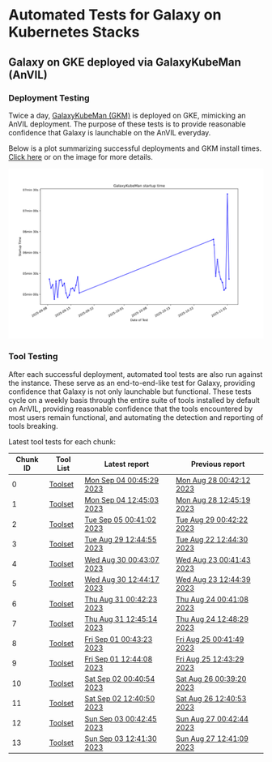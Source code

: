 # Automated Tests for Galaxy on Kubernetes Stacks
## Galaxy on GKE deployed via GalaxyKubeMan (AnVIL)
### Deployment Testing
Twice a day, [GalaxyKubeMan (GKM)](https://github.com/galaxyproject/galaxykubeman-helm) is deployed on GKE, mimicking an AnVIL deployment. The purpose of these tests is to provide reasonable confidence that Galaxy is launchable on the AnVIL everyday.

Below is a plot summarizing successful deployments and GKM install times.
<a href="https://htmlpreview.github.io/?https://github.com/anvilproject/galaxy-tests/blob/main/reports/anvil-production/deployments.html">Click here</a> or on the image for more details.

<a href="https://htmlpreview.github.io/?https://github.com/anvilproject/galaxy-tests/blob/main/reports/anvil-production/deployments.html"><img src="https://github.com/anvilproject/galaxy-tests/blob/main/reports/anvil-production/deployments.svg" /></a>

### Tool Testing
After each successful deployment, automated tool tests are also run against the instance. These serve as an end-to-end-like test for Galaxy, providing confidence that Galaxy is not only launchable but functional. These tests cycle on a weekly basis through the entire suite of tools installed by default on AnVIL, providing reasonable confidence that the tools encountered by most users remain functional, and automating the detection and reporting of tools breaking.

Latest tool tests for each chunk:

<table id="anviltools"><thead><tr><th>Chunk ID</th><th>Tool List</th><th>Latest report</th><th>Previous report</th></tr></thead><tbody><tr><td>0</td><td><a href="https://github.com/anvilproject/galaxy-tests/blob/main/reports/anvil-production/tool-tests/gtests-prod-2023-09-04-00-24-1/tools.yml">Toolset</a></td><td><a href="https://htmlpreview.github.io/?https://github.com/anvilproject/galaxy-tests/blob/main/reports/anvil-production/tool-tests/gtests-prod-2023-09-04-00-24-1/results.html">Mon Sep 04 00:45:29 2023</a></td><td><a href="https://htmlpreview.github.io/?https://github.com/anvilproject/galaxy-tests/blob/main/reports/anvil-production/tool-tests/gtests-prod-2023-08-28-00-24-1/results.html">Mon Aug 28 00:42:12 2023</a></td></tr><tr><td>1</td><td><a href="https://github.com/anvilproject/galaxy-tests/blob/main/reports/anvil-production/tool-tests/gtests-prod-2023-09-04-12-27-1/tools.yml">Toolset</a></td><td><a href="https://htmlpreview.github.io/?https://github.com/anvilproject/galaxy-tests/blob/main/reports/anvil-production/tool-tests/gtests-prod-2023-09-04-12-27-1/results.html">Mon Sep 04 12:45:03 2023</a></td><td><a href="https://htmlpreview.github.io/?https://github.com/anvilproject/galaxy-tests/blob/main/reports/anvil-production/tool-tests/gtests-prod-2023-08-28-12-27-1/results.html">Mon Aug 28 12:45:19 2023</a></td></tr><tr><td>2</td><td><a href="https://github.com/anvilproject/galaxy-tests/blob/main/reports/anvil-production/tool-tests/gtests-prod-2023-09-05-00-23-1/tools.yml">Toolset</a></td><td><a href="https://htmlpreview.github.io/?https://github.com/anvilproject/galaxy-tests/blob/main/reports/anvil-production/tool-tests/gtests-prod-2023-09-05-00-23-1/results.html">Tue Sep 05 00:41:02 2023</a></td><td><a href="https://htmlpreview.github.io/?https://github.com/anvilproject/galaxy-tests/blob/main/reports/anvil-production/tool-tests/gtests-prod-2023-08-29-00-24-1/results.html">Tue Aug 29 00:42:22 2023</a></td></tr><tr><td>3</td><td><a href="https://github.com/anvilproject/galaxy-tests/blob/main/reports/anvil-production/tool-tests/gtests-prod-2023-08-29-12-27-1/tools.yml">Toolset</a></td><td><a href="https://htmlpreview.github.io/?https://github.com/anvilproject/galaxy-tests/blob/main/reports/anvil-production/tool-tests/gtests-prod-2023-08-29-12-27-1/results.html">Tue Aug 29 12:44:55 2023</a></td><td><a href="https://htmlpreview.github.io/?https://github.com/anvilproject/galaxy-tests/blob/main/reports/anvil-production/tool-tests/gtests-prod-2023-08-22-12-26-1/results.html">Tue Aug 22 12:44:30 2023</a></td></tr><tr><td>4</td><td><a href="https://github.com/anvilproject/galaxy-tests/blob/main/reports/anvil-production/tool-tests/gtests-prod-2023-08-30-00-24-1/tools.yml">Toolset</a></td><td><a href="https://htmlpreview.github.io/?https://github.com/anvilproject/galaxy-tests/blob/main/reports/anvil-production/tool-tests/gtests-prod-2023-08-30-00-24-1/results.html">Wed Aug 30 00:43:07 2023</a></td><td><a href="https://htmlpreview.github.io/?https://github.com/anvilproject/galaxy-tests/blob/main/reports/anvil-production/tool-tests/gtests-prod-2023-08-23-00-23-1/results.html">Wed Aug 23 00:41:43 2023</a></td></tr><tr><td>5</td><td><a href="https://github.com/anvilproject/galaxy-tests/blob/main/reports/anvil-production/tool-tests/gtests-prod-2023-08-30-12-27-1/tools.yml">Toolset</a></td><td><a href="https://htmlpreview.github.io/?https://github.com/anvilproject/galaxy-tests/blob/main/reports/anvil-production/tool-tests/gtests-prod-2023-08-30-12-27-1/results.html">Wed Aug 30 12:44:17 2023</a></td><td><a href="https://htmlpreview.github.io/?https://github.com/anvilproject/galaxy-tests/blob/main/reports/anvil-production/tool-tests/gtests-prod-2023-08-23-12-26-1/results.html">Wed Aug 23 12:44:39 2023</a></td></tr><tr><td>6</td><td><a href="https://github.com/anvilproject/galaxy-tests/blob/main/reports/anvil-production/tool-tests/gtests-prod-2023-08-31-00-24-1/tools.yml">Toolset</a></td><td><a href="https://htmlpreview.github.io/?https://github.com/anvilproject/galaxy-tests/blob/main/reports/anvil-production/tool-tests/gtests-prod-2023-08-31-00-24-1/results.html">Thu Aug 31 00:42:23 2023</a></td><td><a href="https://htmlpreview.github.io/?https://github.com/anvilproject/galaxy-tests/blob/main/reports/anvil-production/tool-tests/gtests-prod-2023-08-24-00-23-1/results.html">Thu Aug 24 00:41:08 2023</a></td></tr><tr><td>7</td><td><a href="https://github.com/anvilproject/galaxy-tests/blob/main/reports/anvil-production/tool-tests/gtests-prod-2023-08-31-12-27-1/tools.yml">Toolset</a></td><td><a href="https://htmlpreview.github.io/?https://github.com/anvilproject/galaxy-tests/blob/main/reports/anvil-production/tool-tests/gtests-prod-2023-08-31-12-27-1/results.html">Thu Aug 31 12:45:14 2023</a></td><td><a href="https://htmlpreview.github.io/?https://github.com/anvilproject/galaxy-tests/blob/main/reports/anvil-production/tool-tests/gtests-prod-2023-08-24-12-26-1/results.html">Thu Aug 24 12:48:29 2023</a></td></tr><tr><td>8</td><td><a href="https://github.com/anvilproject/galaxy-tests/blob/main/reports/anvil-production/tool-tests/gtests-prod-2023-09-01-00-26-1/tools.yml">Toolset</a></td><td><a href="https://htmlpreview.github.io/?https://github.com/anvilproject/galaxy-tests/blob/main/reports/anvil-production/tool-tests/gtests-prod-2023-09-01-00-26-1/results.html">Fri Sep 01 00:43:23 2023</a></td><td><a href="https://htmlpreview.github.io/?https://github.com/anvilproject/galaxy-tests/blob/main/reports/anvil-production/tool-tests/gtests-prod-2023-08-25-00-23-1/results.html">Fri Aug 25 00:41:49 2023</a></td></tr><tr><td>9</td><td><a href="https://github.com/anvilproject/galaxy-tests/blob/main/reports/anvil-production/tool-tests/gtests-prod-2023-09-01-12-26-1/tools.yml">Toolset</a></td><td><a href="https://htmlpreview.github.io/?https://github.com/anvilproject/galaxy-tests/blob/main/reports/anvil-production/tool-tests/gtests-prod-2023-09-01-12-26-1/results.html">Fri Sep 01 12:44:08 2023</a></td><td><a href="https://htmlpreview.github.io/?https://github.com/anvilproject/galaxy-tests/blob/main/reports/anvil-production/tool-tests/gtests-prod-2023-08-25-12-26-1/results.html">Fri Aug 25 12:43:29 2023</a></td></tr><tr><td>10</td><td><a href="https://github.com/anvilproject/galaxy-tests/blob/main/reports/anvil-production/tool-tests/gtests-prod-2023-09-02-00-23-1/tools.yml">Toolset</a></td><td><a href="https://htmlpreview.github.io/?https://github.com/anvilproject/galaxy-tests/blob/main/reports/anvil-production/tool-tests/gtests-prod-2023-09-02-00-23-1/results.html">Sat Sep 02 00:40:54 2023</a></td><td><a href="https://htmlpreview.github.io/?https://github.com/anvilproject/galaxy-tests/blob/main/reports/anvil-production/tool-tests/gtests-prod-2023-08-26-00-22-1/results.html">Sat Aug 26 00:39:20 2023</a></td></tr><tr><td>11</td><td><a href="https://github.com/anvilproject/galaxy-tests/blob/main/reports/anvil-production/tool-tests/gtests-prod-2023-09-02-12-23-1/tools.yml">Toolset</a></td><td><a href="https://htmlpreview.github.io/?https://github.com/anvilproject/galaxy-tests/blob/main/reports/anvil-production/tool-tests/gtests-prod-2023-09-02-12-23-1/results.html">Sat Sep 02 12:40:50 2023</a></td><td><a href="https://htmlpreview.github.io/?https://github.com/anvilproject/galaxy-tests/blob/main/reports/anvil-production/tool-tests/gtests-prod-2023-08-26-12-23-1/results.html">Sat Aug 26 12:40:53 2023</a></td></tr><tr><td>12</td><td><a href="https://github.com/anvilproject/galaxy-tests/blob/main/reports/anvil-production/tool-tests/gtests-prod-2023-09-03-00-25-1/tools.yml">Toolset</a></td><td><a href="https://htmlpreview.github.io/?https://github.com/anvilproject/galaxy-tests/blob/main/reports/anvil-production/tool-tests/gtests-prod-2023-09-03-00-25-1/results.html">Sun Sep 03 00:42:45 2023</a></td><td><a href="https://htmlpreview.github.io/?https://github.com/anvilproject/galaxy-tests/blob/main/reports/anvil-production/tool-tests/gtests-prod-2023-08-27-00-25-1/results.html">Sun Aug 27 00:42:44 2023</a></td></tr><tr><td>13</td><td><a href="https://github.com/anvilproject/galaxy-tests/blob/main/reports/anvil-production/tool-tests/gtests-prod-2023-09-03-12-24-1/tools.yml">Toolset</a></td><td><a href="https://htmlpreview.github.io/?https://github.com/anvilproject/galaxy-tests/blob/main/reports/anvil-production/tool-tests/gtests-prod-2023-09-03-12-24-1/results.html">Sun Sep 03 12:41:30 2023</a></td><td><a href="https://htmlpreview.github.io/?https://github.com/anvilproject/galaxy-tests/blob/main/reports/anvil-production/tool-tests/gtests-prod-2023-08-27-12-23-1/results.html">Sun Aug 27 12:41:09 2023</a></td></tr></tbody></table>
